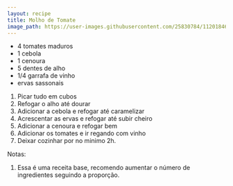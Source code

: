 ```yaml
---
layout: recipe
title: Molho de Tomate
image_path: https://user-images.githubusercontent.com/25830784/112018463-7bfb0a80-8b26-11eb-86e0-7bd5b497ef23.jpg
---
```



- 4 tomates maduros
- 1 cebola
- 1 cenoura
- 5 dentes de alho
- 1/4 garrafa de vinho
- ervas sassonais

1. Picar tudo em cubos
2. Refogar o alho até dourar
3. Adicionar a cebola e refogar até caramelizar
4. Acrescentar as ervas e refogar até subir cheiro
5. Adicionar a cenoura e refogar bem
6. Adicionar os tomates e ir regando com vinho
7. Deixar cozinhar por no minimo 2h.

Notas: 
1. Essa é uma receita base, recomendo aumentar o número de ingredientes seguindo a proporção.
